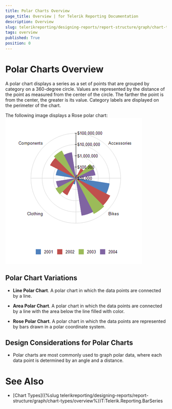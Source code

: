 ```yaml
---
title: Polar Charts Overview
page_title: Overview | for Telerik Reporting Documentation
description: Overview
slug: telerikreporting/designing-reports/report-structure/graph/chart-types/polar-charts/overview
tags: overview
published: True
position: 0
---
```


# Polar Charts Overview



A polar chart displays a series as a set of points that are grouped by category on a 360-degree circle.
      Values are represented by the distance of the point as measured from the center of the circle. The farther the
      point is from the center, the greater is its value. Category labels are displayed on the perimeter of the chart. 
      

The following image displays a Rose polar chart:![Polar Chart](images/Graph/PolarChart.png)

## Polar Chart Variations

* __Line Polar Chart__. A polar chart in which the data points are connected by a line.

* __Area Polar Chart__. A polar chart in which the data points are connected by a line with the area below the line filled with color.

* __Rose Polar Chart__. A polar chart in which the data points are represented by bars drawn in a polar coordinate system.

## Design Considerations for Polar Charts

* Polar charts are most commonly used to graph polar data, where each data point is determined by an angle and a distance.

# See Also

 * [Chart Types]({%slug telerikreporting/designing-reports/report-structure/graph/chart-types/overview%})T:Telerik.Reporting.BarSeries

